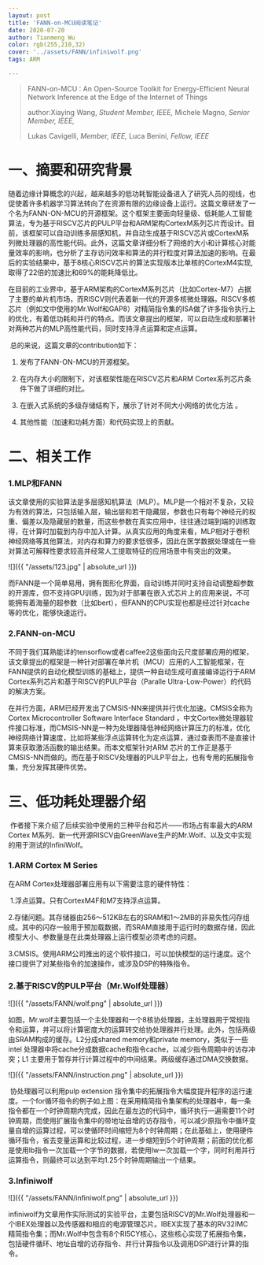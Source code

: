 ```yaml
---
layout: post
title: 'FANN-on-MCU阅读笔记'
date: 2020-07-20
author: Tianmeng Wu
color: rgb(255,210,32)
cover: '../assets/FANN/infiniwolf.png'
tags: ARM

---
```


> FANN-on-MCU : An Open-Source Toolkit for Energy-Efficient Neural Network Inference at the Edge of the Internet of Things  
>
> author:Xiaying Wang, *Student Member, IEEE,* Michele Magno, *Senior Member, IEEE,*
>
> Lukas Cavigelli, *Member, IEEE,* Luca Benini, *Fellow, IEEE*

# 一、摘要和研究背景

​       随着边缘计算概念的兴起，越来越多的低功耗智能设备进入了研究人员的视线，也促使着许多机器学习算法转向了在资源有限的边缘设备上运行。这篇文章研发了一个名为FANN-ON-MCU的开源框架。这个框架主要面向轻量级、低耗能人工智能算法，专为基于RISCV芯片的PULP平台和ARM架构CortexM系列芯片而设计。目前，该框架可以自动训练多层感知机，并自动生成基于RISCV芯片或CortexM系列微处理器的高性能代码。此外，这篇文章详细分析了网络的大小和计算核心对能量效率的影响，也分析了主存访问效率和算法的并行粒度对算法加速的影响。在最后的实验结果中，基于8核心RISCV芯片的算法实现版本比单核的CortexM4实现,取得了22倍的加速比和69%的能耗降低比。

​       在目前的工业界中，基于ARM架构的CortexM系列芯片（比如Cortex-M7）占据了主要的单片机市场，而RISCV则代表着新一代的开源多核微处理器。RISCV多核芯片（例如文中使用的Mr.Wolf和GAP8）对精简指令集的ISA做了许多指令执行上的优化，有着低功耗和并行的特点。而该文章提出的框架，可以自动生成和部署针对两种芯片的MLP高性能代码，同时支持浮点运算和定点运算。

​       总的来说，这篇文章的contribution如下：

1. 发布了FANN-ON-MCU的开源框架。

2. 在内存大小的限制下，对该框架性能在RISCV芯片和ARM Cortex系列芯片条件下做了详细的对比。

3. 在嵌入式系统的多级存储结构下，展示了针对不同大小网络的优化方法 。

4. 其他性能（加速和功耗方面）和代码实现上的贡献。

# 二、相关工作

###   	1.MLP和FANN

​        该文章使用的实验算法是多层感知机算法（MLP）。MLP是一个相对不复杂，又较为有效的算法，只包括输入层，输出层和若干隐藏层，参数也只有每个神经元的权重、偏差以及隐藏层的数量，而这些参数在真实应用中，往往通过端到端的训练取得，在计算时加载到内存中加入计算。从真实应用的角度来看，MLP相对于卷积神经网络等其他算法，对内存和算力的要求低很多，因此在医学数据处理或在一些对算法可解释性要求较高并经常人工提取特征的应用场景中有突出的效果。

![]({{ "/assets/123.jpg" | absolute_url }})

​      而FANN是一个简单易用，拥有图形化界面，自动训练并同时支持自动调整超参数的开源库，但不支持GPU训练，因为对于部署在嵌入式芯片上的应用来说，不可能拥有着海量的超参数（比如bert），但FANN的CPU实现也都是经过针对cache等的优化，能够快速运行。

### 	2.FANN-on-MCU

​       不同于我们耳熟能详的tensorflow或者caffee2这些面向云尺度部署应用的框架，该文章提出的框架是一种针对部署在单片机（MCU）应用的人工智能框架，在FANN提供的自动化模型训练的基础上，提供一种自动生成可直接编译运行于ARM Cortex系列芯片和基于RISCV的PULP平台（Paralle Ultra-Low-Power）的代码的解决方案。

​       在并行方面，ARM已经开发出了CMSIS-NN来提供并行优化加速。CMSIS全称为Cortex Microcontroller Software Interface Standard ，中文Cortex微处理器软件接口标准，而CMSIS-NN是一种为处理器降低神经网络计算压力的标准，优化神经网络计算速度，比如将某些浮点运算转化为定点运算，通过查表而不是直接计算来获取激活函数的输出结果。而本文框架针对ARM 芯片的工作正是基于CMSIS-NN而做的。而在基于RISCV处理器的PULP平台上，也有专用的拓展指令集，充分发挥其硬件优势。



# 三、低功耗处理器介绍

​       作者接下来介绍了后续实验中使用的三种平台和芯片——市场占有率最大的ARM Cortex M系列、新一代开源RISCV由GreenWave生产的Mr.Wolf、以及文中实现的用于测试的InfiniWolf。

### 	1.ARM Cortex M Series

  在ARM Cortex处理器部署应用有以下需要注意的硬件特性：

​    1.浮点运算。只有CortexM4F和M7支持浮点运算。

​    2.存储问题。其存储器由256～512KB左右的SRAM和1～2MB的非易失性闪存组成。其中的闪存一般用于预加载数据，而SRAM直接用于运行时的数据存储，因此模型大小、参数量是在此类处理器上运行模型必须考虑的问题。

   3.CMSIS。使用ARM公司推出的这个软件接口，可以加快模型的运行速度。这个接口提供了对某些指令的加速操作，或涉及DSP的特殊指令。

### 	2.基于RISCV的PULP平台（Mr.Wolf处理器）

![]({{ "/assets/FANN/wolf.png" | absolute_url }})

​       如图，Mr.wolf主要包括一个主处理器和一个8核协处理器，主处理器用于常规指令和运算，并可以将计算密度大的运算转交给协处理器并行处理。此外，包括两级由SRAM构成的缓存。L2分成shared memory和private memory，类似于一些intel 处理器中将cache分成数据cache和指令cache，以减少指令周期中的访存冲突；L1 主要用于暂存并行计算过程中的中间结果。两级缓存通过DMA交换数据。

 ![]({{ "/assets/FANN/instruction.png" | absolute_url }})

​      协处理器可以利用pulp extension 指令集中的拓展指令大幅度提升程序的运行速度。一个for循环指令的例子如上图：在采用精简指令集架构的处理器中，每一条指令都在一个时钟周期内完成，因此在最左边的代码中，循环执行一遍需要11个时钟周期，而使用扩展指令集中的带地址自增的访存指令，可以减少原指令中循环变量自增的运算过程，可以使循环时间缩短为8个时钟周期；在此基础上，使用硬件循环指令，省去变量运算和比较过程，进一步缩短到5个时钟周期；前面的优化都是使用lb指令一次加载一个字节的数据，若使用lw一次加载一个字，同时利用并行运算指令，则最终可以达到平均1.25个时钟周期输出一个结果。

### 	3.Infiniwolf

![]({{ "/assets/FANN/infiniwolf.png" | absolute_url }})

​         infiniwolf为文章用作实际测试的实验平台，主要包括RISCV的Mr.Wolf处理器和一个IBEX处理器以及传感器和相应的电源管理芯片。IBEX实现了基本的RV32IMC 精简指令集；而Mr.Wolf中包含有8个RI5CY核心，这些核心实现了拓展指令集，包括硬件循环、地址自增的访存指令、并行计算指令以及调用DSP进行计算的指令。



